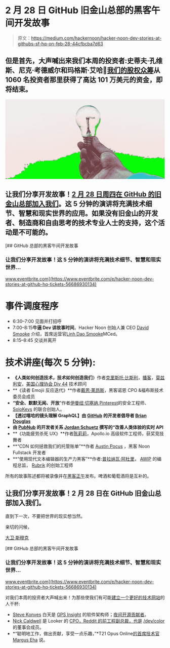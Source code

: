 # 2 月 28 日 GitHub 旧金山总部的黑客午间开发故事

> 原文：<https://medium.com/hackernoon/hacker-noon-dev-stories-at-githubs-sf-hq-on-feb-28-44cfbcba7d63>

## 但是首先，大声喊出来我们本周的投资者:史蒂夫·孔维斯、尼克·考德威尔和玛格斯·艾哈🙂[我们的股权众筹](https://bitly.com/HNshares)从 1060 名投资者那里获得了高达 101 万美元的资金，即将结束。

![](img/3fe6d2d8ffe1253337c02c6c82d8f0c8.png)

## 让我们分享开发故事！[2 月 28 日周四在 GitHub 的旧金山总部加入我们](https://www.eventbrite.com/e/hacker-noon-dev-stories-at-github-hq-tickets-56686930134)。这 5 分钟的演讲将充满技术细节、智慧和现实世界的应用。如果没有旧金山的开发者、制造商和自由思考的技术专业人士的支持，这个活动是不可能的。

[](https://www.eventbrite.com/e/hacker-noon-dev-stories-at-github-hq-tickets-56686930134) [## GitHub 总部的黑客午间开发故事

### 让我们分享开发故事！这 5 分钟的演讲将充满技术细节、智慧和现实世界…

www.eventbrite.com](https://www.eventbrite.com/e/hacker-noon-dev-stories-at-github-hq-tickets-56686930134) 

# 事件调度程序

*   6:30–7:00 见面并打招呼
*   7:00–8:15**牛逼 Dev 讲故事时间**。Hacker Noon 创始人兼 CEO [David Smooke](https://hackernoon.com/@DavidSmooke) 介绍，首席运营官[Linh Dao Smooke](https://hackernoon.com/@linhdaosmooke)MCed。
*   8:15–8:45 交谈并离开

# 技术讲座(每次 5 分钟):

*   **《人类如何创造技术，技术如何创造我们**》作者[克里斯托·比斯利](https://hackernoon.com/@crisbeasley)，[播客](https://www.crisbeasley.com/podcast)，[莫兹利安](https://mozillians.org/en-US/)，[美国心理协会 Div 44](https://www.apa.org/about/division/div44) 技术顾问
*   **《读者 Emojii 反应迭代》**作者[戴恩·莱昂斯](https://hackernoon.com/@danelyons)，黑客诺恩 CPO &福布斯技术委员会成员
*   **“安全、默默无闻、开放**”作者[伊曼纽·切塞纳](https://hackernoon.com/@0x0ece),[Pinterest](https://www.pinterest.com/)的安全工程师、 [SoloKeys](https://shop.solokeys.com/) 的联合创始人。
*   **【透过嘻哈的镜头理解 GraphQL】由 [GitHub](https://github.com/) 的开发者倡导者 [Brian Douglas](https://github.com/bdougie)**
*   **由 [PubNub](http://pubnub.com/) 的开发者关系 [Jordan Schuetz](https://hackernoon.com/the-future-of-indie-gaming-is-multi-platform-and-bright-43267bac038f) 撰写的“改善人类体验的实时 API**
*   **《功能疲劳杀死 UX》**作者[陈莉莉](https://hackernoon.com/@lilychendances)，Apollo.io 高级软件工程师，获奖竞技舞者
*   **“CDN 如何拯救我们的托管账单”**作者 [Austin Pocus](https://hackernoon.com/@austin.pocus) ，黑客 Noon Fullstack 开发者
*   **“使用现代文本编辑器的生产力黑客”**作者:[普拉纳瓦·阿杜里](https://hackernoon.com/what-should-vcs-look-for-in-faas-startups-d20b2dbecc07)， [AWIP](https://www.advancingwomeninproduct.org/) 的编程总监， [Rubrik](https://www.rubrik.com/) 的创始工程师

所有的故事陈述都将被录像并在[黑客正午](https://hackernoon.com/)发布。啤酒和葡萄酒将是互补的。

## 让我们分享开发故事！2 月 28 日在 GitHub 旧金山总部加入我们。

直到下一次，不要把世界的现实想当然。

亲切的问候，

[大卫·斯穆克](http://davidsmooke.net)

[](https://www.eventbrite.com/e/hacker-noon-dev-stories-at-github-hq-tickets-56686930134) [## GitHub 总部的黑客午间开发故事

### 让我们分享开发故事！这 5 分钟的演讲将充满技术细节、智慧和现实世界…

www.eventbrite.com](https://www.eventbrite.com/e/hacker-noon-dev-stories-at-github-hq-tickets-56686930134) 

对我们本周的投资者大声喊出来！为那些使我们有可能[建立一个更好的技术网站](https://bitly.com/HNshares)的人干杯:

*   [Steve Konves](https://hackernoon.com/@stevekonves) 白天是 [GPS Insight](https://www.gpsinsight.com/) 的软件架构师；[夜间开源贡献者](https://github.com/skonves)。
*   [Nick Caldwell](https://hackernoon.com/@nickcaldwell) 是 Looker 的 [CPO，Reddit 的前工程副总裁，也是](https://twitter.com/nickcald) [/dev/color](https://www.devcolor.org/) 的董事会成员。
*   *“聪明地工作，做出贡献，享受一点乐趣，”*T21 Opus Online[的首席技术官 Margus Eha](https://www.opusonline.co/) 说。
